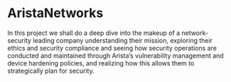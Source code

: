 # AristaNetworks
In this project we shall do a deep dive into the makeup of a network-security leading company understanding their mission, exploring their ethics and security compliance and seeing how security operations are conducted and maintained through Arista’s vulnerability management and device hardening policies, and realizing how this allows them to strategically plan for security. 
